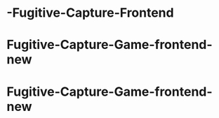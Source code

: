 # -Fugitive-Capture-Frontend
# Fugitive-Capture-Game-frontend-new
# Fugitive-Capture-Game-frontend-new
